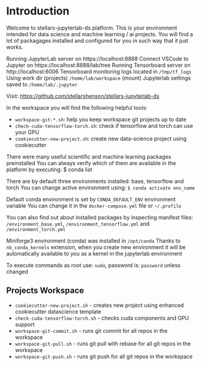 # Introduction

Welcome to stellars-jupyterlab-ds platform. This is your environment intended
for data science and machine learning / ai projects. You will find a lot of
packagages installed and configured for you in such way that it just works.

Running JupyterLab server on  https://localhost:8888
Connect VSCode to Jupyter on  https://localhost:8888/lab/tree
Running Tensorboard server on http://localhost:6006
Tensorboard monitoring logs located in `/tmp/tf_logs`
Using work dir (projects) `/home/lab/workspace` (mount)
Jupyterlab settings saved to `/home/lab/.jupyter`

Visit: https://github.com/stellarshenson/stellars-jupyterlab-ds

In the workspace you will find the following helpful tools:
- `workspace-git-*.sh`: help you keep workspace git projects up to date
- `check-cuda-tensorflow-torch.sh`: check if tensorflow and torch can use your GPU
- `cookiecutter-new-project.sh`: create new data-science project using cookiecutter

There were many useful scientific and machine learning packages preinstalled
You can always verify which of them are available in the platform by executing:
$ conda list

There are by default three environments installed: base, tensorflow and torch
You can change active environment using:
`$ conda activate env_name`

Default conda environment is set by `CONDA_DEFAULT_ENV` environment variable
You can change it in the `docker-compose.yml` file or `~/.profile`

You can also find out about installed packages by inspecting manifest files:
`/environment_base.yml`, `/environment_tensorflow.yml` and `/environment_torch.yml`

Miniforge3 environment (conda) was installed in `/opt/conda`
Thanks to `nb_conda_kernels` extension, when you create new environment
it will be automatically available to you as a kernel in the jupyterlab environment

To execute commands as root use: `sudo`, password is: `password` unless changed


## Projects Workspace

- `cookiecutter-new-project.sh` - creates new project using enhanced cookiecutter datascience template
- `check-cuda-tensorflow-torch.sh` - checks cuda components and GPU support
- `workspace-git-commit.sh` - runs git commit for all repos in the workspace
- `workspace-git-pull.sh` - runs git pull with rebase for all git repos in the workspace
- `workspace-git-push.sh` - runs git push for all git repos in the workspace

